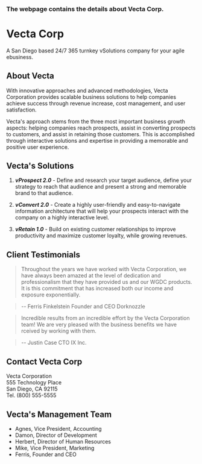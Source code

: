 ### The webpage contains the details about Vecta Corp.

# Vecta Corp
 A San Diego based 24/7 365 turnkey vSolutions company for your agile ebusiness.

## About Vecta
With innovative approaches and advanced methodologies, Vecta Corporation provides scalable business solutions to help companies achieve success through revenue increase, cost management, and user satisfaction.

Vecta's approach stems from the three most important business growth aspects: helping companies reach prospects, assist in converting prospects to customers, and assist in retaining those customers. This is accomplished through interactive solutions and expertise in providing a memorable and positive user experience.

## Vecta's Solutions 

1. _**vProspect 2.0**_ - Define and research your target audience, define your strategy to reach that audience and present a strong and memorable brand to that audience.

2. _**vConvert 2.0**_ - Create a highly user-friendly and easy-to-navigate information architecture that will help your prospects interact with the company on a highly interactive level.

3. _**vRetain 1.0**_ - Build on existing customer relationships to improve productivity and maximize customer loyalty, while growing revenues.

## Client Testimonials

> Throughout the years we have worked with Vecta Corporation, we have always been amazed at the level of dedication and professionalism that they have provided us and our WGDC products. It is this commitment that has increased both our income and exposure exponentially.  

> -- Ferris Finkelstein
> Founder and CEO
> Dorknozzle

> Incredible results from an incredible effort by the Vecta Corporation team! We are very pleased with the business benefits we have rceived by working with them.

> -- Justin Case
> CTO
> IX Inc.

## Contact Vecta Corp

Vecta Corporation  
555 Technology Place  
San Diego, CA 92115  
Tel. (800) 555-5555

## Vecta's Management Team

* Agnes, Vice President, Accounting
* Damon, Director of Development
* Herbert, Director of Human Resources
* Mike, Vice President, Marketing
* Ferris, Founder and CEO
